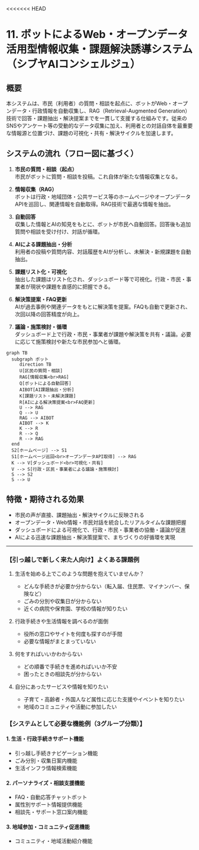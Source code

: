 <<<<<<< HEAD
# 11. ボットによるWeb・オープンデータ活用型情報収集・課題解決誘導システム（シブヤAIコンシェルジュ）

## 概要

本システムは、市民（利用者）の質問・相談を起点に、ボットがWeb・オープンデータ・行政情報を自動収集し、RAG（Retrieval-Augmented Generation）技術で回答・課題抽出・解決提案までを一貫して支援する仕組みです。従来のSNSやアンケート等の受動的なデータ収集に加え、利用者との対話自体を最重要な情報源と位置づけ、課題の可視化・共有・解決サイクルを加速します。

## システムの流れ（フロー図に基づく）

1. **市民の質問・相談（起点）**  
	市民がボットに質問・相談を投稿。これ自体が新たな情報収集となる。

2. **情報収集（RAG）**  
	ボットは行政・地域団体・公共サービス等のホームページやオープンデータAPIを巡回し、関連情報を自動取得。RAG技術で最適な情報を抽出。

3. **自動回答**  
	収集した情報とAIの知見をもとに、ボットが市民へ自動回答。回答後も追加質問や相談を受け付け、対話が循環。

4. **AIによる課題抽出・分析**  
	利用者の投稿や質問内容、対話履歴をAIが分析し、未解決・新規課題を自動抽出。

5. **課題リスト化・可視化**  
	抽出した課題はリスト化され、ダッシュボード等で可視化。行政・市民・事業者が現状や課題を直感的に把握できる。

6. **解決策提案・FAQ更新**  
	AIが過去事例や関連データをもとに解決策を提案。FAQも自動で更新され、次回以降の回答精度が向上。

7. **議論・施策検討・循環**  
	ダッシュボード上で行政・市民・事業者が課題や解決策を共有・議論。必要に応じて施策検討や新たな市民参加へと循環。

```mermaid
graph TB
  subgraph ボット
	 direction TB
	 U[区民の質問・相談]
	 RAG[情報収集<br>RAG]
	 Q[ボットによる自動回答]
	 AIBOT[AI課題抽出・分析]
	 K[課題リスト・未解決課題]
	 R[AIによる解決策提案<br>FAQ更新]
	 U --> RAG
	 Q --> U
	 RAG --> AIBOT
	 AIBOT --> K
	 K --> R
	 R --> Q
	 R --> RAG
  end
  S2[ホームページ] --> S1
  S1[ホームページ巡回<br>オープンデータAPI取得] --> RAG
  K --> V[ダッシュボード<br>可視化・共有]
  V --> S[行政・区民・事業者による議論・施策検討]
  S --> S2
  S --> U
```

## 特徴・期待される効果

- 市民の声が直接、課題抽出・解決サイクルに反映される
- オープンデータ・Web情報・市民対話を統合したリアルタイムな課題把握
- ダッシュボードによる可視化で、行政・市民・事業者の協働・議論が促進
- AIによる迅速な課題抽出・解決策提案で、まちづくりの好循環を実現

---

### 【引っ越しで新しく来た人向け】よくある課題例

1. 生活を始める上でこのような問題を抱えていませんか？
	- どんな手続きが必要か分からない（転入届、住民票、マイナンバー、保険など）
	- ごみの分別や収集日が分からない
	- 近くの病院や保育園、学校の情報が知りたい

2. 行政手続きや生活情報を調べるのが面倒
	- 役所の窓口やサイトを何度も探すのが手間
	- 必要な情報がまとまっていない

3. 何をすればいいかわからない
	- どの順番で手続きを進めればいいか不安
	- 困ったときの相談先が分からない

4. 自分にあったサービスや情報を知りたい
	- 子育て・高齢者・外国人など属性に応じた支援やイベントを知りたい
	- 地域のコミュニティや活動に参加したい
	
	
### 【システムとして必要な機能例（3グループ分類）】

#### 1. 生活・行政手続きサポート機能
- 引っ越し手続きナビゲーション機能
- ごみ分別・収集日案内機能
- 生活インフラ情報検索機能

#### 2. パーソナライズ・相談支援機能
- FAQ・自動応答チャットボット
- 属性別サポート情報提供機能
- 相談先・サポート窓口案内機能

#### 3. 地域参加・コミュニティ促進機能
- コミュニティ・地域活動紹介機能

